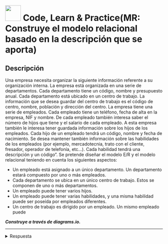 
# <img decoding="async" src="https://github.com/user-attachments/assets/f0b8716c-d8fc-49d6-a898-0efdae03caf8" width="50px"/> Code, Learn & Practice(MR: Construye el modelo relacional basado en la descripción que se aporta)
## Descripción
Una empresa necesita organizar la siguiente información referente a su organización interna. La empresa está organizada en una serie de departamentos. Cada departamento tiene un código, nombre y presupuesto anual. Cada departamento está ubicado en un centro de trabajo. La información que se desea guardar del centro de trabajo es el código de centro, nombre, población y dirección del centro. La empresa tiene una serie de empleados. Cada empleado tiene un teléfono, fecha de alta en la empresa, NIF y nombre. De cada empleado también interesa saber el número de hijos que tiene y el salario de cada empleado. A esta empresa también le interesa tener guardada información sobre los hijos de los empleados. Cada hijo de un empleado tendrá un código, nombre y fecha de nacimiento. Se desea mantener también información sobre las habilidades de los empleados (por ejemplo, mercadotecnia, trato con el cliente, fresador, operador de telefonía, etc…). Cada habilidad tendrá una descripción y un código”. Se pretende diseñar el modelo E/R y el modelo relacional teniendo en cuenta los siguientes aspectos:

- Un empleado está asignado a un único departamento. Un departamento estará compuesto por uno o más empleados.
- Cada departamento se ubica en un único centro de trabajo. Estos se componen de uno o más departamentos.
- Un empleado puede tener varios hijos.
- Un empleado puede tener varias habilidades, y una misma habilidad puede ser poseída por empleados diferentes.
- Un centro de trabajo es dirigido por un empleado. Un mismo empleado puede
    
***Construye a través de diagrams.io.***

---

 <details>
 <summary>Respuesta</summary>
   <div align="center">
     <br>
     </div>
 </details>
